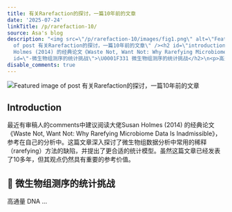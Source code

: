 ```yaml
---
title: 有关Rarefaction的探讨，一篇10年前的文章
date: '2025-07-24'
linkTitle: /p/rarefaction-10/
source: Asa's blog
description: "<img src=\"/p/rarefaction-10/images/fig1.png\" alt=\"Featured image
  of post 有关Rarefaction的探讨，一篇10年前的文章\" /><h2 id=\"introduction\">Introduction</h2>\n<p>最近有审稿人的comments中建议阅读大佬Susan
  Holmes (2014) 的经典论文《Waste Not, Want Not: Why Rarefying Microbiome Data Is Inadmissible》，参考在自己的分析中。这篇文章深入探讨了微生物组数据分析中常用的稀释（rarefying）方法的缺陷，并提出了更合适的统计模型。虽然这篇文章已经发表了10多年，但其观点仍然具有重要的参考价值。</p>\n<h2
  id=\"-微生物组测序的统计挑战\">\U0001F331 微生物组测序的统计挑战</h2>\n<p>高通量 DNA ..."
disable_comments: true
---
```

<img src="/p/rarefaction-10/images/fig1.png" alt="Featured image of post 有关Rarefaction的探讨，一篇10年前的文章" /><h2 id="introduction">Introduction</h2>
<p>最近有审稿人的comments中建议阅读大佬Susan Holmes (2014) 的经典论文《Waste Not, Want Not: Why Rarefying Microbiome Data Is Inadmissible》，参考在自己的分析中。这篇文章深入探讨了微生物组数据分析中常用的稀释（rarefying）方法的缺陷，并提出了更合适的统计模型。虽然这篇文章已经发表了10多年，但其观点仍然具有重要的参考价值。</p>
<h2 id="-微生物组测序的统计挑战">🌱 微生物组测序的统计挑战</h2>
<p>高通量 DNA ...